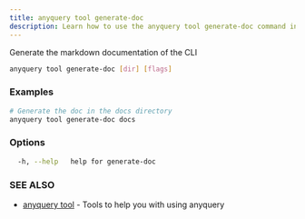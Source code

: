 ```yaml
---
title: anyquery tool generate-doc
description: Learn how to use the anyquery tool generate-doc command in AnyQuery.
---
```


Generate the markdown documentation of the CLI

```bash
anyquery tool generate-doc [dir] [flags]
```

### Examples

```bash
# Generate the doc in the docs directory
anyquery tool generate-doc docs
```

### Options

```bash
  -h, --help   help for generate-doc
```

### SEE ALSO

* [anyquery tool](../anyquery_tool)	 - Tools to help you with using anyquery
